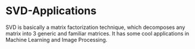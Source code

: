 # SVD-Applications
SVD is basically a matrix factorization technique, which decomposes any matrix into 3 generic and familiar matrices. It has some cool applications in Machine Learning and Image Processing.
